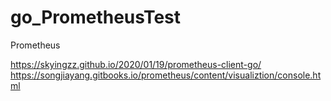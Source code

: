 # go_PrometheusTest
Prometheus

https://skyingzz.github.io/2020/01/19/prometheus-client-go/
https://songjiayang.gitbooks.io/prometheus/content/visualiztion/console.html